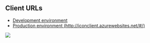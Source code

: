 ## Client URLs

- [Development environment](http://itema-icon-dev.herokuapp.com)
- [Production environment (http://iconclient.azurewebsites.net/#/)](http://iconclient.azurewebsites.net/#/)

![](https://api.qrserver.com/v1/create-qr-code/?data=http%3A%2F%2Ficonclient.azurewebsites.net%2F%23%2F&size=220x220&margin=0)